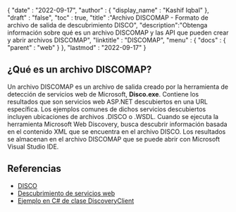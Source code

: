 {
  "date" : "2022-09-17",
  "author" : {
    "display_name" : "Kashif Iqbal"
},
  "draft" : "false",
  "toc" : true,
  "title" :"Archivo DISCOMAP - Formato de archivo de salida de descubrimiento DISCO",
  "description":"Obtenga información sobre qué es un archivo DISCOMAP y las API que pueden crear y abrir archivos DISCOMAP",
  "linktitle" : "DISCOMAP",
  "menu" : {
    "docs" : {
      "parent" : "web"
}
},
  "lastmod" : "2022-09-17"
}

## ¿Qué es un archivo DISCOMAP?

Un archivo DISCOMAP es un archivo de salida creado por la herramienta de detección de servicios web de Microsoft, **Disco.exe**. Contiene los resultados que son servicios web ASP.NET descubiertos en una URL específica. Los ejemplos comunes de dichos servicios descubiertos incluyen ubicaciones de archivos .DISCO o .WSDL. Cuando se ejecuta la herramienta Microsoft Web Discovery, busca descubrir información basada en el contenido XML que se encuentra en el archivo DISCO. Los resultados se almacenan en el archivo DISCOMAP que se puede abrir con Microsoft Visual Studio IDE.

## Referencias

* [DISCO](https://appsource.microsoft.com/en-us/product/office/WA104381894)
* [Descubrimiento de servicios web](https://en.wikipedia.org/wiki/Web_Services_Discovery)
* [Ejemplo en C# de clase DiscoveryClient](https://learn.microsoft.com/en-us/dotnet/api/system.web.services.discovery.discoveryclientprotocol?view=netframework-4.8)

